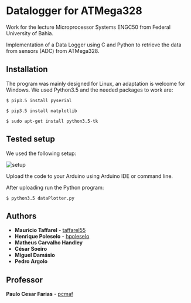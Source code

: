 # Datalogger for ATMega328
Work for the lecture Microprocessor Systems ENGC50 from Federal University of Bahia.

Implementation of a Data Logger using C and Python to retrieve the data from sensors (ADC) from ATMega328. 

## Installation

The program was mainly designed for Linux, an adaptation is welcome for Windows. We used Python3.5 and the needed packages to work are:

``` $ pip3.5 install pyserial ```

``` $ pip3.5 install matplotlib ```

``` $ sudo apt-get install python3.5-tk ```

## Tested setup
We used the following setup:

![setup](https://user-images.githubusercontent.com/24254286/69362707-cdaf2e80-0c6d-11ea-9f6f-5ea44a958eea.jpg)

Upload the code to your Arduino using Arduino IDE or command line.

After uploading run the Python program:

```$ python3.5 dataPlotter.py ```

## Authors

* **Mauricio Taffarel** - [taffarel55](https://github.com/taffarel55)
* **Henrique Poleselo** - [hpoleselo](https://github.com/hpoleselo)
* **Matheus Carvalho Handley**
* **César Soeiro**
* **Miguel Damásio**
* **Pedro Argolo**

## Professor

**Paulo Cesar Farias** - [pcmaf](https://github.com/pcmaf)

